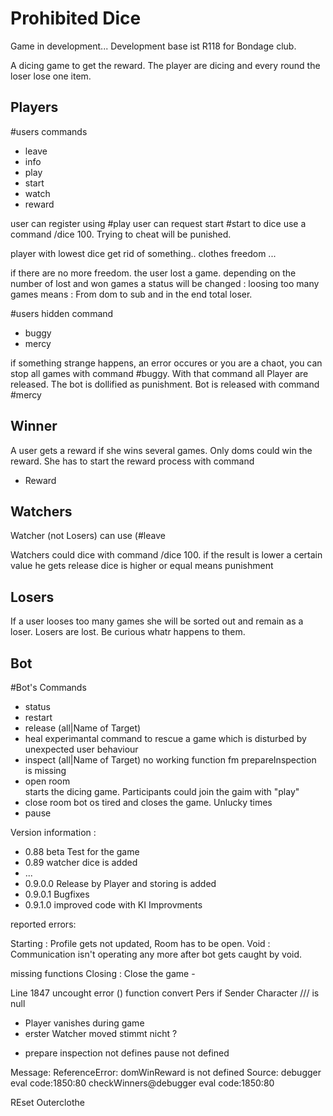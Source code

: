 # Prohibited Dice
Game in development...
Development base ist  R118 for Bondage club.


A dicing game to get the reward. The player are dicing and every round the  loser lose one item.

## Players

#users commands

* leave
* info
* play
* start
* watch 
* reward


user can register using  #play
user can request start  #start
to dice use a command /dice 100. Trying to cheat will be punished. 

player with lowest dice get rid of something.. clothes freedom ...

if there are no more freedom. the user lost a game.
depending on the number of lost and won games a status will be changed :
loosing too many games means :
From dom to sub and in the end total loser.

#users hidden command 
* buggy
* mercy

if something strange happens, an error occures or you are a chaot,  you can stop all games with command #buggy.
With that command all Player are released. The bot is dollified as punishment.
Bot is released with command #mercy

## Winner

A user gets a reward if she wins several games. Only doms could win the reward. She has to start the reward process with command

 * Reward


## Watchers
Watcher (not Losers) can use 
(#leave

Watchers could dice with command /dice 100.
if the result is lower a certain value he gets release
dice is higher or equal means punishment

## Losers

If a user looses too many games she will be sorted out and remain as a loser.
Losers are lost. Be curious whatr happens to them.

## Bot
#Bot's Commands 

* status
* restart
* release (all|Name of Target)
* heal
  experimantal command to rescue a game which is disturbed by unexpected user behaviour 
* inspect   (all|Name of Target)
   no working  function  fm  prepareInspection is missing
* open room  
  starts the dicing game. Participants could join the gaim with "play"
* close room 
  bot os tired and closes the game. Unlucky times
* pause


Version information : 

* 0.88 beta Test for the game 
* 0.89 watcher dice is added
* ...
* 0.9.0.0 Release by Player and storing is added 
* 0.9.0.1 Bugfixes
* 0.9.1.0 improved code with KI Improvments

reported  errors: 

Starting : Profile gets not updated, Room has to be open. 
Void : Communication isn't operating any more after bot gets caught by void. 


missing functions
Closing : Close the game -


Line 1847 uncought error () 
function convert Pers 
if Sender Character  /// is null


+  Player vanishes during game 
+  erster Watcher moved stimmt nicht ? 



- prepare inspection not defines
pause not defined 


Message: ReferenceError: domWinReward is not defined
Source: debugger eval code:1850:80
checkWinners@debugger eval code:1850:80

REset Outerclothe
